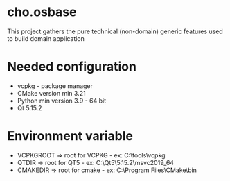 # cho.osbase
This project gathers the pure technical (non-domain) generic features used to build domain application

# Needed configuration
- vcpkg - package manager
- CMake version min 3.21
- Python min version 3.9 - 64 bit
- Qt 5.15.2

# Environment variable
- VCPKGROOT => root for VCPKG - ex: C:\tools\vcpkg
- QTDIR => root for QT5 - ex: C:\Qt5\5.15.2\msvc2019_64
- CMAKEDIR => root for cmake - ex: C:\Program Files\CMake\bin
